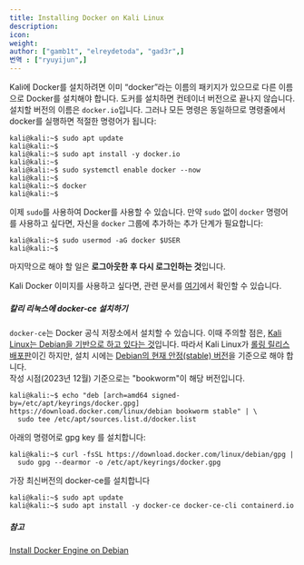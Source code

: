 ```yaml
---
title: Installing Docker on Kali Linux
description: 
icon: 
weight: 
author: ["gamb1t", "elreydetoda", "gad3r",]
번역 : ["ryuyijun",]
---
```


Kali에 Docker를 설치하려면 이미 “docker”라는 이름의 패키지가 있으므로 다른 이름으로 Docker를 설치해야 합니다. 도커를 설치하면 컨테이너 버전으로 끝나지 않습니다. 설치할 버전의 이름은 `docker.io`입니다. 그러나 모든 명령은 동일하므로 명령줄에서 docker를 실행하면 적절한 명령어가 됩니다:

```console
kali@kali:~$ sudo apt update
kali@kali:~$
kali@kali:~$ sudo apt install -y docker.io
kali@kali:~$
kali@kali:~$ sudo systemctl enable docker --now
kali@kali:~$
kali@kali:~$ docker
kali@kali:~$
```

이제 `sudo`를 사용하여 Docker를 사용할 수 있습니다. 만약 `sudo` 없이 `docker` 명령어를 사용하고 싶다면, 자신을 `docker` 그룹에 추가하는 추가 단계가 필요합니다:

```console
kali@kali:~$ sudo usermod -aG docker $USER
kali@kali:~$
```

마지막으로 해야 할 일은 **로그아웃한 후 다시 로그인하는 것**입니다.

Kali Docker 이미지를 사용하고 싶다면, 관련 문서를 [여기](/containers/using-kali-docker-images/)에서 확인할 수 있습니다.

##### 칼리 리눅스에 docker-ce 설치하기

`docker-ce`는 Docker 공식 저장소에서 설치할 수 있습니다. 이때 주의할 점은, [Kali Linux는 Debian을 기반으로 하고 있다는 것](/policy/kali-linux-relationship-with-debian/)입니다. 따라서 Kali Linux가 [롤링 릴리스 배포판](/general-use/kali-branches/)이긴 하지만, 설치 시에는 [Debian의 현재 안정(stable) 버전](https://www.debian.org/releases/stable/)을 기준으로 해야 합니다.  
작성 시점(2023년 12월) 기준으로는 "bookworm"이 해당 버전입니다.

```console
kali@kali:~$ echo "deb [arch=amd64 signed-by=/etc/apt/keyrings/docker.gpg] https://download.docker.com/linux/debian bookworm stable" | \
  sudo tee /etc/apt/sources.list.d/docker.list 
```

아래의 명령어로 gpg key 를 설치합니다:

```console
kali@kali:~$ curl -fsSL https://download.docker.com/linux/debian/gpg |
  sudo gpg --dearmor -o /etc/apt/keyrings/docker.gpg
```

가장 최신버전의 docker-ce를 설치합니다

```console
kali@kali:~$ sudo apt update
kali@kali:~$ sudo apt install -y docker-ce docker-ce-cli containerd.io
```

##### 참고

[Install Docker Engine on Debian](https://docs.docker.com/engine/install/debian/)
